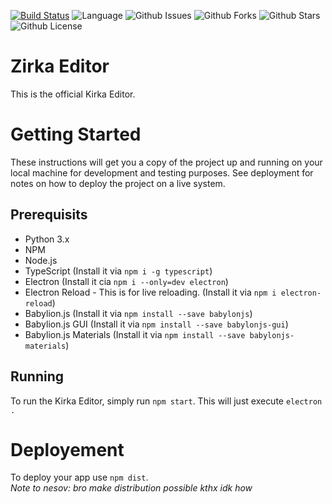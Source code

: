 [![Build Status](https://travis-ci.org/pravumgames/ZirkaEditor.svg?branch=master)](https://travis-ci.org/pravumgames/ZirkaEditor) ![Language](https://img.shields.io/badge/Language-JS%20%26%20TS-success) ![Github Issues](https://img.shields.io/github/issues/pravumgames/ZirkaEditor) ![Github Forks](https://img.shields.io/github/forks/pravumgames/ZirkaEditor) ![Github Stars](https://img.shields.io/github/stars/pravumgames/ZirkaEditor) ![Github License](https://img.shields.io/github/license/pravumgames/ZirkaEditor)

# Zirka Editor
This is the official Kirka Editor.
# Getting Started
These instructions will get you a copy of the project up and running on your local machine for development and testing purposes. See deployment for notes on how to deploy the project on a live system.

## Prerequisits
* Python 3.x
* NPM
* Node.js
* TypeScript (Install it via `npm i -g typescript`)
* Electron (Install it cia `npm i --only=dev electron`)
* Electron Reload - This is for live reloading. (Install it via `npm i electron-reload`)
* Babylion.js (Install it via `npm install --save babylonjs`)
* Babylion.js GUI (Install it via `npm install --save babylonjs-gui`)
* Babylion.js Materials (Install it via `npm install --save babylonjs-materials`)

## Running
To run the Kirka Editor, simply run `npm start`. This will just execute `electron .`
# Deployement
To deploy your app use `npm dist`. 
<br />*Note to nesov: bro make distribution possible kthx idk how*
